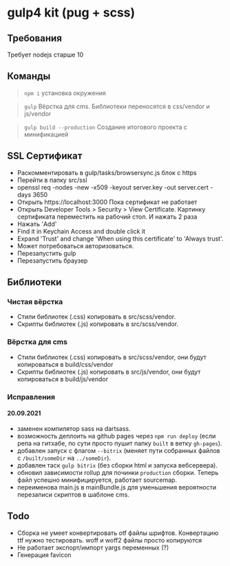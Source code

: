 # gulp4 kit (pug + scss)

## Требования
Требует nodejs старше 10

## Команды
>`npm i` установка окружения

> `gulp`  Вёрстка для cms. Библиотеки переносятся в css/vendor и js/vendor

> `gulp build --production` Создание итогового проекта с минификацией

## SSL Сертификат
- Раскомментировать в gulp/tasks/browsersync.js блок с https
- Перейти в папку src/ssl
- openssl req -nodes -new -x509 -keyout server.key -out server.cert -days 3650
- Открыть https://localhost:3000 Пока сертификат не работает
- Открыть Developer Tools > Security > View Certificate. Картинку сертификата переместить на рабочий стол. И нажать 2 раза
- Нажать 'Add'
- Find it in Keychain Access and double click it
- Expand 'Trust' and change 'When using this certificate' to 'Always trust'.
- Может потребоваться авторизоваться.
- Перезапустить gulp
- Перезапустить браузер

## Библиотеки

### Чистая вёрстка
- Стили библиотек (.css) копировать в src/scss/vendor.
- Скрипты библиотек (.js) копировать в src/scss/vendor.

### Вёрстка для cms
- Стили библиотек (.css) копировать в src/scss/vendor, они будут копироваться в build/css/vendor
- Скрипты библиотек (.js) копировать в src/js/vendor, они будут копироваться в build/js/vendor

### Исправления
#### 20.09.2021
- заменен компилятор sass на dartsass.
- возможность деплоить на github pages через `npm run deploy` (если репа на гитхабе, по сути просто пушит папку `built` в ветку `gh-pages`).
- добавлен запуск с флагом `--bitrix` (меняет пути собранных файлов с `/built/someDir` на `../someDir`).
- добавлен таск `gulp bitrix` (без сборки html и запуска вебсервера).
- обновил зависимости rollup для починки `production` сборки. Теперь файл успешно минифицируется, работает sourcemap.
- переименова main.js в mainBundle.js для уменьшения вероятности перезаписи скриптов в шаблоне cms.

## Todo
- Сборка не умеет конвертировать otf файлы шрифтов. Конвертацию ttf нужно тестировать. woff и woff2 файлы просто копируются
- Не работает экспорт/импорт yargs переменных (?)
- Генерация favicon